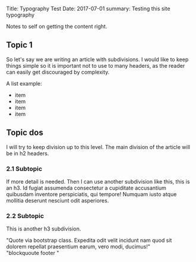 Title: Typography Test
Date: 2017-07-01
summary: Testing this site typography 

Notes to self on getting the content right.

## Topic 1

So let's say we are writing an article with subdivisions. I would like to keep things simple so it is important not to use to many headers, as the reader can easily get discouraged by complexity.

A list example:

* item
* item
* item
* item

## Topic dos

I will try to keep division up to this level. The main division of the article will be in h2 headers.

### 2.1 Subtopic

If more detail is needed. Then I can use another subdivision like this, this is an h3. Id fugiat assumenda consectetur a cupiditate accusantium quibusdam inventore perspiciatis, qui tempore! Numquam iusto atque mollitia deserunt nesciunt odit asperiores.

### 2.2 Subtopic

This is another h3 subdivision.

<div class="blockquote"> "Quote via bootstrap class. Expedita odit velit incidunt nam quod sit dolorem repellat praesentium earum, vero modi, ducimus!"
	<div class="blockquote-footer"> "blockquoute footer "</div>
</div>


